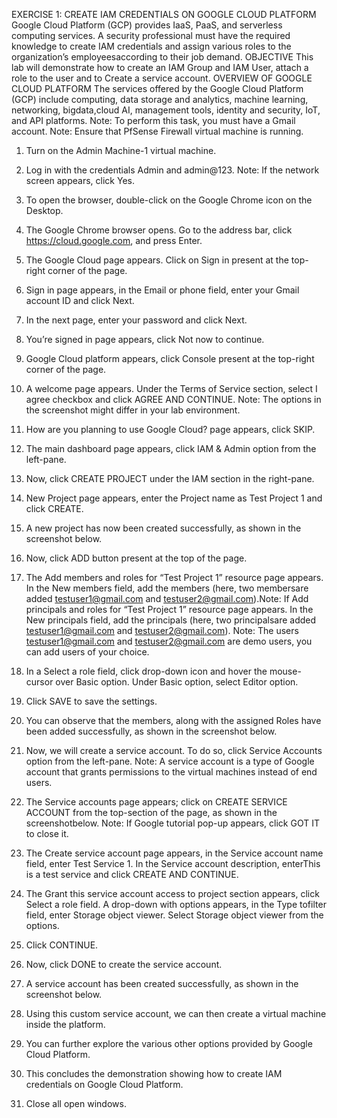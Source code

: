 EXERCISE 1: CREATE IAM CREDENTIALS ON GOOGLE CLOUD PLATFORM
Google Cloud Platform (GCP) provides IaaS, PaaS, and serverless computing services.
A security professional must have the required knowledge to create IAM credentials and assign various roles to the organization’s employeesaccording to their job demand.
OBJECTIVE
This lab will demonstrate how to create an IAM Group and IAM User, attach a role to the user and to Create a service account.
OVERVIEW OF GOOGLE CLOUD PLATFORM
The services offered by the Google Cloud Platform (GCP) include computing, data storage and analytics, machine learning, networking, bigdata,cloud AI, management tools, identity and security, IoT, and API platforms.
Note: To perform this task, you must have a Gmail account.
Note: Ensure that PfSense Firewall virtual machine is running.


1. Turn on the Admin Machine-1 virtual machine.


2. Log in with the credentials Admin and admin@123.
Note: If the network screen appears, click Yes.


3. To open the browser, double-click on the Google Chrome icon on the Desktop.


4. The Google Chrome browser opens. Go to the address bar, click https://cloud.google.com, and press Enter.


5. The Google Cloud page appears. Click on Sign in present at the top-right corner of the page.


6. Sign in page appears, in the Email or phone field, enter your Gmail account ID and click Next.


7. In the next page, enter your password and click Next.


8. You’re signed in page appears, click Not now to continue.


9. Google Cloud platform appears, click Console present at the top-right corner of the page.


10. A welcome page appears. Under the Terms of Service section, select I agree checkbox and click AGREE AND CONTINUE.
Note: The options in the screenshot might differ in your lab environment.


11. How are you planning to use Google Cloud? page appears, click SKIP.


12. The main dashboard page appears, click IAM & Admin option from the left-pane.


13. Now, click CREATE PROJECT under the IAM section in the right-pane.


14. New Project page appears, enter the Project name as Test Project 1 and click CREATE.


15. A new project has now been created successfully, as shown in the screenshot below.


16. Now, click ADD button present at the top of the page.


17. The Add members and roles for “Test Project 1” resource page appears. In the New members field, add the members (here, two membersare added testuser1@gmail.com and testuser2@gmail.com).Note: If Add principals and roles for “Test Project 1” resource page appears. In the New principals field, add the principals (here, two principalsare added testuser1@gmail.com and testuser2@gmail.com).
Note: The users testuser1@gmail.com and testuser2@gmail.com are demo users, you can add users of your choice.


18. In a Select a role field, click drop-down icon and hover the mouse-cursor over Basic option. Under Basic option, select Editor option.


19. Click SAVE to save the settings.


20. You can observe that the members, along with the assigned Roles have been added successfully, as shown in the screenshot below.


21. Now, we will create a service account. To do so, click Service Accounts option from the left-pane.
Note: A service account is a type of Google account that grants permissions to the virtual machines instead of end users.


22. The Service accounts page appears; click on CREATE SERVICE ACCOUNT from the top-section of the page, as shown in the screenshotbelow.
Note: If Google tutorial pop-up appears, click GOT IT to close it.


23. The Create service account page appears, in the Service account name field, enter Test Service 1. In the Service account description, enterThis is a test service and click CREATE AND CONTINUE.


24. The Grant this service account access to project section appears, click Select a role field. A drop-down with options appears, in the Type tofilter field, enter Storage object viewer. Select Storage object viewer from the options.


25. Click CONTINUE.


26. Now, click DONE to create the service account.


27. A service account has been created successfully, as shown in the screenshot below.


28. Using this custom service account, we can then create a virtual machine inside the platform.


29. You can further explore the various other options provided by Google Cloud Platform.


30. This concludes the demonstration showing how to create IAM credentials on Google Cloud Platform.


31. Close all open windows.
